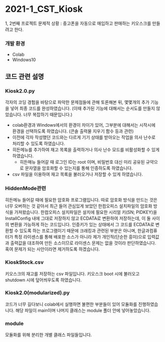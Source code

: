 # 2021-1_CST_Kiosk
1, 2번째 프로젝트
문제적 상황 : 중고폰을 자동으로 매입하고 판매하는 키오스크를 만들려고 한다.

### 개발 환경
* Colab
* Windows10

## 코드 관련 설명

### Kiosk2.0.py
각자의 코딩 경험을 바탕으로 파악한 문제점들에 관해 토론해본 뒤, 몇몇개의 추가 기능을 넣어 최종 코드를 완성하였습니다. (이때 추가된 기능에 대해서는 순서도를 만들지 않았습니다. 너무 복잡하기 때문입니다.)
- colab환경과 Windows에서의 환경이 차이가 있어, 그부분에 대해서는 시작시에 환경을 선택하도록 하였습니다. (콘솔 출력물 지우기 함수 등과 관련)
- 이전에 각자 작성했던 코드와는 다르게 기기 상태를 받아오는 작업을 의사 난수로 처리할 수 있도록 하였습니다.
- 히든메뉴를 추가하여 재고 목록을 출력하거나 의사 난수 모드를 비활성화할 수 있게 하였습니다.
  - 히든매뉴 들어갈 때 로그인 ID는 root 이며, 비밀번호 대신 미리 공유된 규약으로 문자열을 암호화할 수 있는지를 통해 인증하도록 하였습니다.
- csv 파일을 이용하여 재고 목록을 불러오거나 저장할 수 있게 하였습니다.

### HiddenMode관련
히든메뉴 들어갈 때에 필요한 암호화 프로그램입니다. 따로 암호화 방식을 만드는 것은 너무 오버하는 것 같아서 최근 들어 관심있게 보았던 한컴오피스 설치파일의 암호화 방식을 가져왔습니다.
한컴오피스 설치파일은 설치에 필요한 시리얼 키(SN; PIDKEY)을 InstallConfig 내에 그대로 저장하지 않고 ECDATA로 변환하여 저장하는데, 이 둘 사이의 변환을 가능하게 하는 코드입니다.
인증키가 있는 상태에서 그 코드를 ECDATA로 변환할 수 있도록 하는 프로그램이기 때문에 크래킹과 관련된 부분은 아니며, 한글과컴퓨터가 특정 라이센스를 통해 배포한 소스가 아니라 제가 개인적(단순한 흥미)으로 입력값과 출력값을 대조하여 만든 소스이므로 라이센스 문제는 없을 것이라 판단하였습니다. 혹여 문제가 되는 사안이라면 제거하도록 하겠습니다.

### KioskStock.csv
키오스크의 재고를 저장하는 csv 파일입니다. 키오스크 boot 시에 불러오고 shutdown 시에 덮어씌우도록 하였습니다.

### Kiosk2.0(modularized).py
코드가 너무 길다보니 colab에서 실행하면 불편한 부분들이 있어 모듈화를 진행하였습니다.
해당 파일이 main이며 나머지 클래스는 module 폴더 안에 넣어놓았습니다.

### module
모듈화를 위해 분리한 개별 클래스 파일들입니다.
